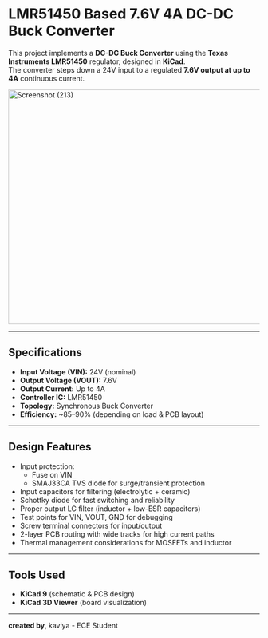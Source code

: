 # LMR51450 Based 7.6V 4A DC-DC Buck Converter

This project implements a **DC-DC Buck Converter** using the **Texas Instruments LMR51450** regulator, designed in **KiCad**.  
The converter steps down a 24V input to a regulated **7.6V output at up to 4A** continuous current.

<img width="1212" height="470" alt="Screenshot (213)" src="https://github.com/user-attachments/assets/671e832e-57f2-44a3-af74-17dd5a0c0171" />


---

## Specifications
- **Input Voltage (VIN):** 24V (nominal)
- **Output Voltage (VOUT):** 7.6V
- **Output Current:** Up to 4A
- **Controller IC:** LMR51450
- **Topology:** Synchronous Buck Converter
- **Efficiency:** ~85–90% (depending on load & PCB layout)

---

## Design Features
- Input protection:
  - Fuse on VIN
  - SMAJ33CA TVS diode for surge/transient protection
- Input capacitors for filtering (electrolytic + ceramic)
- Schottky diode for fast switching and reliability
- Proper output LC filter (inductor + low-ESR capacitors)
- Test points for VIN, VOUT, GND for debugging
- Screw terminal connectors for input/output
- 2-layer PCB routing with wide tracks for high current paths
- Thermal management considerations for MOSFETs and inductor

---

## Tools Used
- **KiCad 9** (schematic & PCB design)
- **KiCad 3D Viewer** (board visualization)

---
**created by,**
kaviya - ECE Student


